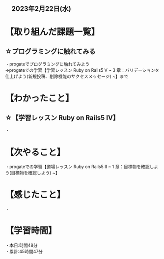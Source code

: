 ## 　2023年2月22日(水)
# 【取り組んだ課題一覧】
## ☆プログラミングに触れてみる
・progateでプログラミングに触れてみよう  
→progateでの学習【学習レッスン Ruby on Rails5 V ~ 3 章：バリデーションを仕上げよう(新規投稿、削除機能のサクセスメッセージ) ~】まで
# 【わかったこと】
## ☆【学習レッスン Ruby on Rails5 IV】
・
# 【次やること】
・progateでの学習【道場レッスン Ruby on Rails5 II ~ 1 章：目標物を確認しよう(目標物を確認しよう) ~】
# 【感じたこと】
・
# 【学習時間】
・本日:時間48分  
・累計:45時間47分
